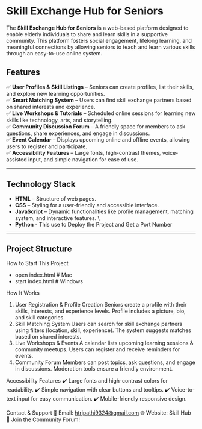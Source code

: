 # Skill Exchange Hub for Seniors  

The **Skill Exchange Hub for Seniors** is a web-based platform designed to enable elderly individuals to share and learn skills in a supportive community. This platform fosters social engagement, lifelong learning, and meaningful connections by allowing seniors to teach and learn various skills through an easy-to-use online system.  

## **Features**  

✅ **User Profiles & Skill Listings** – Seniors can create profiles, list their skills, and explore new learning opportunities.  
✅ **Smart Matching System** – Users can find skill exchange partners based on shared interests and experience.  
✅ **Live Workshops & Tutorials** – Scheduled online sessions for learning new skills like technology, arts, and storytelling.  
✅ **Community Discussion Forum** – A friendly space for members to ask questions, share experiences, and engage in discussions.  
✅ **Event Calendar** – Displays upcoming online and offline events, allowing users to register and participate.  
✅ **Accessibility Features** – Large fonts, high-contrast themes, voice-assisted input, and simple navigation for ease of use.  

---

## **Technology Stack**  

- **HTML** – Structure of web pages.  
- **CSS** – Styling for a user-friendly and accessible interface.  
- **JavaScript** – Dynamic functionalities like profile management, matching system, and interactive features. \
- **Python** - This use to Deploy the Project and Get a Port Number 

---

## **Project Structure**  

How to Start This Project 

- open index.html  # Mac
- start index.html # Windows


How It Works
1. User Registration & Profile Creation
Seniors create a profile with their skills, interests, and experience levels.
Profile includes a picture, bio, and skill categories.
2. Skill Matching System
Users can search for skill exchange partners using filters (location, skill, experience).
The system suggests matches based on shared interests.
3. Live Workshops & Events
A calendar lists upcoming learning sessions & community meetups.
Users can register and receive reminders for events.
4. Community Forum
Members can post topics, ask questions, and engage in discussions.
Moderation tools ensure a friendly environment.

Accessibility Features
✔️ Large fonts and high-contrast colors for readability.
✔️ Simple navigation with clear buttons and tooltips.
✔️ Voice-to-text input for easy communication.
✔️ Mobile-friendly responsive design.

Contact & Support
📩 Email: htripathi9324@gmail.com
🌐 Website: Skill Hub
📢 Join the Community Forum!

